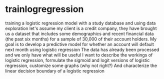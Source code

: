 # trainlogregression
training a logistic regression model with a study database and using data exploration
let's assume my client is a credit company, they have brought us a dataset that includes some demographics and recent financial data (the past six months) for a sample of 30,000 of their account holders. My goal is to develop a predictive model for whether an account will default next month using logistic regression
The data has already been processed and we only have what will be useful
I want to describe the workings of logistic regression, formulate the sigmoid and logit versions of logistic regression, customize some graphs (why not right?) And characterize the linear decision boundary of a logistic regression
